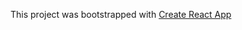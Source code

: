 ﻿This project was bootstrapped with [Create React App](https://github.com/facebook/create-react-app)